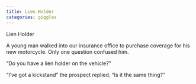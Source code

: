 ```yaml
---
title: Lien Holder
categories: giggles
---
```

Lien Holder

A young man walked into our insurance office to purchase coverage for his new motorcycle. Only one question confused him.

“Do you have a lien holder on the vehicle?”

“I’ve got a kickstand” the prospect replied. “Is it the same thing?”